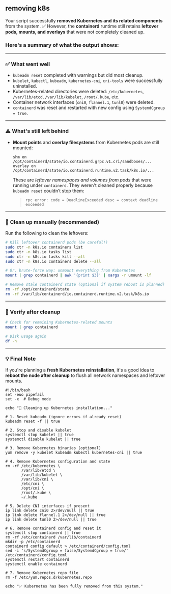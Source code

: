 ## removing k8s

Your script successfully **removed Kubernetes and its related components** from the system. ✅ However, the **containerd** runtime still retains **leftover pods, mounts, and overlays** that were not completely cleaned up.

### Here's a summary of what the output shows:

---

### ✅ **What went well**

* `kubeadm reset` completed with warnings but did most cleanup.
* `kubelet`, `kubectl`, `kubeadm`, `kubernetes-cni`, `cri-tools` were successfully uninstalled.
* Kubernetes-related directories were deleted:
  `/etc/kubernetes`, `/var/lib/etcd`, `/var/lib/kubelet`, `/root/.kube`, etc.
* Container network interfaces (`cni0`, `flannel.1`, `tunl0`) were deleted.
* `containerd` was reset and restarted with new config using `SystemdCgroup = true`.

---

### ⚠️ **What's still left behind**

* **Mount points** and **overlay filesystems** from Kubernetes pods are still mounted:

  ```
  shm on /opt/containerd/state/io.containerd.grpc.v1.cri/sandboxes/...
  overlay on /opt/containerd/state/io.containerd.runtime.v2.task/k8s.io/...
  ```

  These are *leftover namespaces and volumes from pods* that were running under `containerd`.
  They weren't cleaned properly because `kubeadm reset` couldn’t stop them:

  > `rpc error: code = DeadlineExceeded desc = context deadline exceeded`

---

### 🧹 **Clean up manually (recommended)**

Run the following to clean the leftovers:

```bash
# Kill leftover containerd pods (be careful!)
sudo ctr -n k8s.io containers list
sudo ctr -n k8s.io tasks list
sudo ctr -n k8s.io tasks kill --all
sudo ctr -n k8s.io containers delete --all

# Or, brute-force way: unmount everything from Kubernetes
mount | grep containerd | awk '{print $3}' | xargs -r umount -lf

# Remove stale containerd state (optional if system reboot is planned)
rm -rf /opt/containerd/state
rm -rf /var/lib/containerd/io.containerd.runtime.v2.task/k8s.io
```

---

### 🧪 Verify after cleanup

```bash
# Check for remaining Kubernetes-related mounts
mount | grep containerd

# Disk usage again
df -h
```

---

### 💡 Final Note

If you're planning a **fresh Kubernetes reinstallation**, it's a good idea to **reboot the node after cleanup** to flush all network namespaces and leftover mounts.



```
#!/bin/bash
set -euo pipefail
set -x  # Debug mode

echo "🧨 Cleaning up Kubernetes installation..."

# 1. Reset kubeadm (ignore errors if already reset)
kubeadm reset -f || true

# 2. Stop and disable kubelet
systemctl stop kubelet || true
systemctl disable kubelet || true

# 3. Remove Kubernetes binaries (optional)
yum remove -y kubelet kubeadm kubectl kubernetes-cni || true

# 4. Remove Kubernetes configuration and state
rm -rf /etc/kubernetes \
       /var/lib/etcd \
       /var/lib/kubelet \
       /var/lib/cni \
       /etc/cni \
       /opt/cni \
       /root/.kube \
       ~/.kube

# 5. Delete CNI interfaces if present
ip link delete cni0 2>/dev/null || true
ip link delete flannel.1 2>/dev/null || true
ip link delete tunl0 2>/dev/null || true

# 6. Remove containerd config and reset it
systemctl stop containerd || true
rm -rf /etc/containerd /var/lib/containerd
mkdir -p /etc/containerd
containerd config default > /etc/containerd/config.toml
sed -i 's/SystemdCgroup = false/SystemdCgroup = true/' /etc/containerd/config.toml
systemctl restart containerd
systemctl enable containerd

# 7. Remove Kubernetes repo file
rm -f /etc/yum.repos.d/kubernetes.repo

echo "✅ Kubernetes has been fully removed from this system."

```
